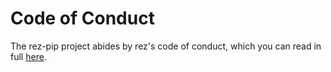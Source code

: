 # Code of Conduct
The rez-pip project abides by rez's code of conduct, which you can read in full [here](https://github.com/AcademySoftwareFoundation/rez/blob/main/CODE_OF_CONDUCT.md).
